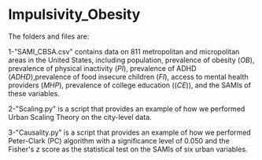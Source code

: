 # Impulsivity_Obesity

The folders and files are:

1-"SAMI_CBSA.csv" contains data on 811 metropolitan and micropolitan areas in the United States, including population, prevalence of obesity ($\textit{OB}$), prevalence of physical inactivity ($\textit{PI}$), prevalence of ADHD ($\textit{ADHD}$),prevalence of food insecure children ($\textit{FI}$), access to mental health providers ($\textit{MHP}$), prevalence of college education (($\textit{CE}$)), and the SAMIs of these variables.

2-"Scaling.py" is a script that provides an example of how we performed Urban Scaling Theory on the city-level data.

3-"Causality.py" is a script that provides an example of how we performed Peter-Clark (PC) algorithm with a significance level of 0.050 and the Fisher's $z$ score as the statistical test on the SAMIs of six urban variables. 
